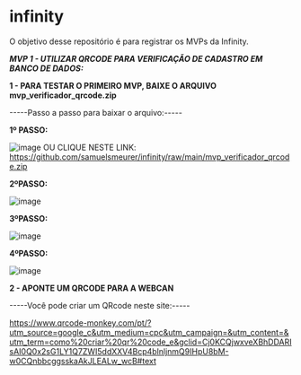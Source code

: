 # infinity
O objetivo desse repositório é para registrar os MVPs da Infinity.

_**MVP 1 - UTILIZAR QRCODE PARA VERIFICAÇÃO DE CADASTRO EM BANCO DE DADOS:**_

   **1 - PARA TESTAR O PRIMEIRO MVP, BAIXE O ARQUIVO mvp_verificador_qrcode.zip**
   
   -----Passo a passo para baixar o arquivo:-----

   **1º PASSO:**

   ![image](https://user-images.githubusercontent.com/63523841/185417566-922bc131-bbda-475e-8e1d-65e5174345ed.png)
   OU CLIQUE NESTE LINK:
   https://github.com/samuelsmeurer/infinity/raw/main/mvp_verificador_qrcode.zip


   **2ºPASSO:**

   ![image](https://user-images.githubusercontent.com/63523841/185417697-360a55a4-98b3-4ede-9a86-96177e655742.png)


   **3ºPASSO:**

   ![image](https://user-images.githubusercontent.com/63523841/185417884-00cd7b15-9252-422c-9894-f7f263302712.png)


   **4ºPASSO:**

   ![image](https://user-images.githubusercontent.com/63523841/185418035-25acb2b8-d943-4bf2-93d9-32ce521dc8ef.png)
      
   **2 - APONTE UM QRCODE PARA A WEBCAN**
   
   -----Você pode criar um QRcode neste site:-----
   
   https://www.qrcode-monkey.com/pt/?utm_source=google_c&utm_medium=cpc&utm_campaign=&utm_content=&utm_term=como%20criar%20qr%20code_e&gclid=Cj0KCQjwxveXBhDDARIsAI0Q0x2sG1LY1Q7ZWI5ddXXV4Bcp4blnljnmQ9IHpU8bM-w0CQnbbcggsskaAkJLEALw_wcB#text
